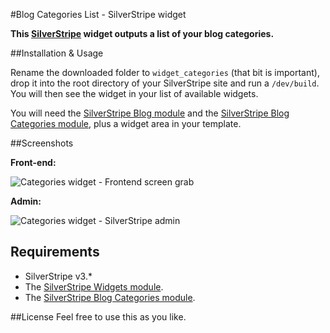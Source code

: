 #Blog Categories List - SilverStripe widget

**This [SilverStripe](http://www.silverstripe.org/) widget outputs a list of your blog categories.**

##Installation & Usage

Rename the downloaded folder to `widget_categories` (that bit is important), drop it into the root directory of your SilverStripe site and run a `/dev/build`. You will then see the widget in your list of available widgets.

You will need the [SilverStripe Blog module](https://github.com/silverstripe/silverstripe-blog) and the [SilverStripe Blog Categories module](https://github.com/IOTI/silverstripe-blogcategories), plus a widget area in your template.

##Screenshots

**Front-end:**

![Categories widget - Frontend screen grab](https://dl.dropbox.com/u/35123605/GitHub/categories-frontend.png)

**Admin:**

![Categories widget - SilverStripe admin](https://dl.dropbox.com/u/35123605/GitHub/categories-admin.png)

## Requirements

* SilverStripe v3.*
* The [SilverStripe Widgets module](https://github.com/silverstripe/silverstripe-widgets).
* The [SilverStripe Blog Categories module](https://github.com/IOTI/silverstripe-blogcategories).

##License
Feel free to use this as you like.
